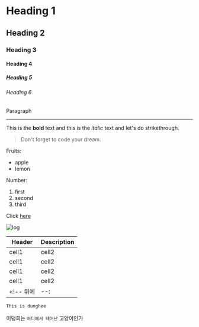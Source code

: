 <!-- Heading -->
# Heading 1
## Heading 2
### Heading 3
#### Heading 4
##### Heading 5
###### Heading 6
Paragraph

<!--Line-->
___ 

<!--Text attributes-->
This is the **bold** text and this is the *italic* text and let's do strikethrough.

<!--Quote-->
>Don't forget to code your dream.

<!-- Bulet list-->
Fruits:
* apple
* lemon

<!--Numbered list-->
Number:
1. first
2. second
3. third

<!--Link-->
Click [here](https://https://www.youtube.com)

<!--Image -->
![log](https://s.pstatic.net/static/www/mobile/edit/20220822/mobile_184730208699.jpg)

<!--Table -->
|Header|Description|
|--|--|
|cell1|cell2|
|cell1|cell2|
|cell1|cell2|
|cell1|cell2|
<!-- 위에 |--:| 오른쪽 정렬, 중간은 양쪽으로 땡떙-->

<!-- Code-->
```Java
This is dunghee
```
이덩희는 `어디에서 태어난` 고양이인가

